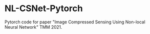 # NL-CSNet-Pytorch
Pytorch code for paper "Image Compressed Sensing Using Non-local Neural Network" TMM 2021.
